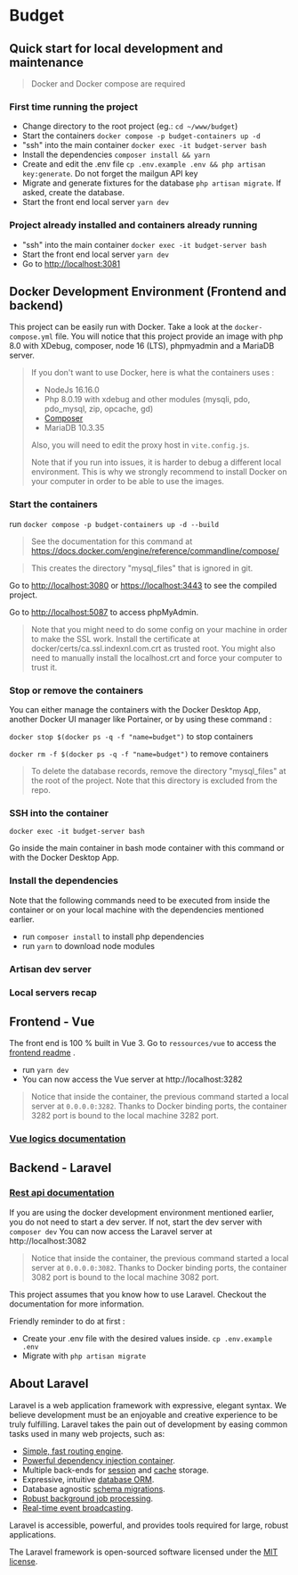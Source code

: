 # Budget

## Quick start for local development and maintenance

> Docker and Docker compose are required

### First time running the project

* Change directory to the root project (eg.: `cd ~/www/budget`)
* Start the containers `docker compose -p budget-containers up -d`
* "ssh" into the main container `docker exec -it budget-server bash`
* Install the dependencies `composer install && yarn`
* Create and edit the .env file `cp .env.example .env && php artisan key:generate`. Do not forget the mailgun API key
* Migrate and generate fixtures for the database `php artisan migrate`. If asked, create the database.
* Start the front end local server `yarn dev`

### Project already installed and containers already running

* "ssh" into the main container `docker exec -it budget-server bash`
* Start the front end local server `yarn dev`
* Go to [http://localhost:3081](http://localhost:3081)


## Docker Development Environment (Frontend and backend)

This project can be easily run with Docker. Take a look at the `docker-compose.yml` file. You will notice that this
project provide an image with php 8.0 with XDebug, composer, node 16 (LTS), phpmyadmin and a MariaDB server.

> If you don't want to use Docker, here is what the containers uses :
>
> * NodeJs 16.16.0
> * Php 8.0.19 with xdebug and other modules (mysqli, pdo, pdo_mysql, zip, opcache, gd)
> * [Composer](https://getcomposer.org/download/)
> * MariaDB 10.3.35
>
> Also, you will need to edit the proxy host in `vite.config.js`.
>
> Note that if you run into issues, it is harder to debug a different local environment. This is why we strongly
> recommend to install Docker on your computer in order to be able to use the images.

### Start the containers

run `docker compose -p budget-containers up -d --build`

> See the documentation for this command at https://docs.docker.com/engine/reference/commandline/compose/

> This creates the directory "mysql_files" that is ignored in git.

Go to [http://localhost:3080](http://localhost:3080) or [https://localhost:3443](https://localhost:3443) to see the
compiled project.

Go to [http://localhost:5087](http://localhost:5087) to access phpMyAdmin.

> Note that you might need to do some config on your machine in order to make the SSL work. Install the certificate at
> docker/certs/ca.ssl.indexnl.com.crt as trusted root. You might also need to manually install the localhost.crt and
> force your computer to trust it.

### Stop or remove the containers

You can either manage the containers with the Docker Desktop App, another Docker UI manager like Portainer, or by using
these command :

`docker stop $(docker ps -q -f "name=budget")` to stop containers

`docker rm -f $(docker ps -q -f "name=budget")` to remove containers

> To delete the database records, remove the directory "mysql_files" at the root of the project. Note that this
> directory is excluded from the repo.

### SSH into the container

`docker exec -it budget-server bash`

Go inside the main container in bash mode container with this command or with the Docker Desktop App.

### Install the dependencies

Note that the following commands need to be executed from inside the container or on your local machine with the
dependencies mentioned earlier.

* run `composer install` to install php dependencies
* run `yarn` to download node modules

### Artisan dev server

### Local servers recap

## Frontend - Vue

The front end is 100 % built in Vue 3. Go to `ressources/vue` to access the [frontend readme](./resources/vue/README.md)
.

* run `yarn dev`
* You can now access the Vue server at http://localhost:3282

> Notice that inside the container, the previous command started a local server at `0.0.0.0:3282`. Thanks to Docker
> binding ports, the container 3282 port is bound to the local machine 3282 port.

### [Vue logics documentation](documentation/vue-logics.md)

## Backend - Laravel

### [Rest api documentation](documentation/rest-api.md)

If you are using the docker development environment mentioned earlier, you do not need to start a dev server. If not,
start the dev server with `composer dev` You can now access the Laravel server at http://localhost:3082

> Notice that inside the container, the previous command started a local server at `0.0.0.0:3082`. Thanks to Docker
> binding ports, the container 3082 port is bound to the local machine 3082 port.

This project assumes that you know how to use Laravel. Checkout the documentation for more information.

Friendly reminder to do at first :

* Create your .env file with the desired values inside. `cp .env.example .env`
* Migrate with `php artisan migrate`


## About Laravel

Laravel is a web application framework with expressive, elegant syntax. We believe development must be an enjoyable and
creative experience to be truly fulfilling. Laravel takes the pain out of development by easing common tasks used in
many web projects, such as:

- [Simple, fast routing engine](https://laravel.com/docs/routing).
- [Powerful dependency injection container](https://laravel.com/docs/container).
- Multiple back-ends for [session](https://laravel.com/docs/session) and [cache](https://laravel.com/docs/cache)
  storage.
- Expressive, intuitive [database ORM](https://laravel.com/docs/eloquent).
- Database agnostic [schema migrations](https://laravel.com/docs/migrations).
- [Robust background job processing](https://laravel.com/docs/queues).
- [Real-time event broadcasting](https://laravel.com/docs/broadcasting).

Laravel is accessible, powerful, and provides tools required for large, robust applications.

The Laravel framework is open-sourced software licensed under the [MIT license](https://opensource.org/licenses/MIT).

